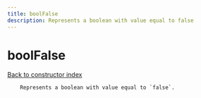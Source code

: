 ```yaml
---
title: boolFalse
description: Represents a boolean with value equal to false
---
```

# boolFalse  
[Back to constructor index](index.md)

        Represents a boolean with value equal to `false`.